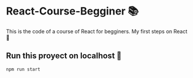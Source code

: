 # React-Course-Begginer 📚

This is the code of a course of React for begginers. My first steps on React 👣

## Run this proyect on localhost 🚀
```npm run start```
